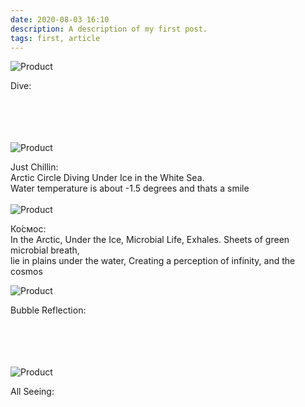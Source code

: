 ```yaml
---
date: 2020-08-03 16:10
description: A description of my first post.
tags: first, article
---
```


![Product](/Images/13.png)


Dive: <br />
<br />
<br/>
<br/>
<br/>

![Product](/Images/14.png)


Just Chillin: <br />
Arctic Circle Diving Under Ice in the White Sea.<br />Water temperature is about -1.5 degrees and thats a smile
<br />
<br />
![Product](/Images/15.png)


Ко́смос:<br />
In the Arctic, Under the Ice, Microbial Life, Exhales. Sheets of green microbial breath,<br/>
 lie in plains under the water, Creating a perception of infinity, and the cosmos
 <br/>

![Product](/Images/17.png)


Bubble Reflection:<br/>
<br />
<br/>
<br/>
<br/>

![Product](/Images/16.png)


All Seeing:<br />
<br />
<br/>
<br/>
<br/>
